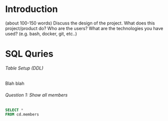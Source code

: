# Introduction
(about 100-150 words)
Discuss the design of the project. What does this project/product do? Who are the users? What are the technologies you have used? (e.g. bash, docker, git, etc..)

# SQL Quries

###### Table Setup (DDL)

Blah blah

###### Question 1: Show all members 

```sql
SELECT *
FROM cd.members
```
